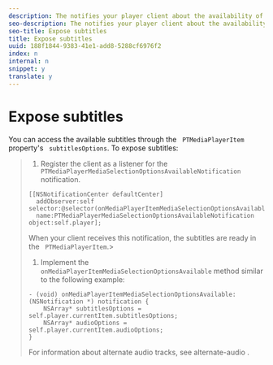 ```yaml
---
description: The notifies your player client about the availability of internal AVAsset’s availableMediaCharacteristicsWithMediaSelectionOptions by using the PTMediaPlayerMediaSelectionOptionsAvailableNotification notification.
seo-description: The notifies your player client about the availability of internal AVAsset’s availableMediaCharacteristicsWithMediaSelectionOptions by using the PTMediaPlayerMediaSelectionOptionsAvailableNotification notification.
seo-title: Expose subtitles
title: Expose subtitles
uuid: 188f1844-9383-41e1-add8-5288cf6976f2
index: n
internal: n
snippet: y
translate: y
---
```


# Expose subtitles

You can access the available subtitles through the ` PTMediaPlayerItem` property's ` subtitlesOptions`. 
To expose subtitles:

>1. Register the client as a listener for the ` PTMediaPlayerMediaSelectionOptionsAvailableNotification` notification.
>
>   ```
>   [[NSNotificationCenter defaultCenter]  
>     addObserver:self selector:@selector(onMediaPlayerItemMediaSelectionOptionsAvailable:)  
>     name:PTMediaPlayerMediaSelectionOptionsAvailableNotification object:self.player];
>   ```
>   When your client receives this notification, the subtitles are ready in the ` PTMediaPlayerItem`.>
>1. Implement the ` onMediaPlayerItemMediaSelectionOptionsAvailable` method similar to the following example:
>
>   ```
>   - (void) onMediaPlayerItemMediaSelectionOptionsAvailable:(NSNotification *) notification { 
>       NSArray* subtitlesOptions = self.player.currentItem.subtitlesOptions; 
>       NSArray* audioOptions = self.player.currentItem.audioOptions; 
>   }
>   ```
>
>   For information about alternate audio tracks, see  alternate-audio . 
>
